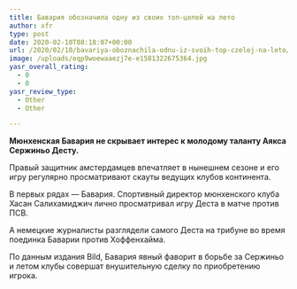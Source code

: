```yaml
---
title: Бавария обозначила одну из своих топ-целей на лето
author: xfr
type: post
date: 2020-02-10T08:18:07+00:00
url: /2020/02/10/bavariya-oboznachila-odnu-iz-svoih-top-czelej-na-leto/
image: /uploads/eqp9woewaaezj7e-e1581322675364.jpg
yasr_overall_rating:
  - 0
  - 0
yasr_review_type:
  - Other
  - Other

---
```

**Мюнхенская Бавария не скрывает интерес к молодому таланту Аякса Сержиньо Десту.**

Правый защитник амстердамцев впечатляет в нынешнем сезоне и его игру регулярно просматривают скауты ведущих клубов континента.

В первых рядах &#8212; Бавария. Спортивный директор мюнхенского клуба Хасан Салихамиджич лично просматривал игру Деста в матче против ПСВ.

А немецкие журналисты разглядели самого Деста на трибуне во время поединка Баварии против Хоффенхайма.

По данным издания Bild, Бавария явный фаворит в борьбе за Сержиньо и летом клубы совершат внушительную сделку по приобретению игрока.